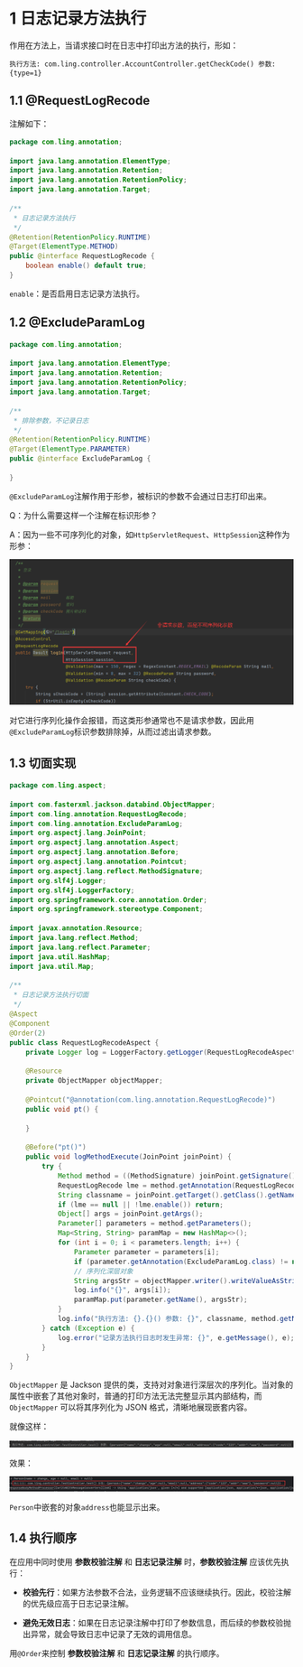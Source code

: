 # 1 日志记录方法执行

作用在方法上，当请求接口时在日志中打印出方法的执行，形如：

```
执行方法: com.ling.controller.AccountController.getCheckCode() 参数: {type=1}
```

## 1.1 @RequestLogRecode

注解如下：

```java
package com.ling.annotation;

import java.lang.annotation.ElementType;
import java.lang.annotation.Retention;
import java.lang.annotation.RetentionPolicy;
import java.lang.annotation.Target;

/**
 * 日志记录方法执行
 */
@Retention(RetentionPolicy.RUNTIME)
@Target(ElementType.METHOD)
public @interface RequestLogRecode {
    boolean enable() default true;
}
```

`enable`：是否启用日志记录方法执行。

## 1.2 @ExcludeParamLog

```java
package com.ling.annotation;

import java.lang.annotation.ElementType;
import java.lang.annotation.Retention;
import java.lang.annotation.RetentionPolicy;
import java.lang.annotation.Target;

/**
 * 排除参数，不记录日志
 */
@Retention(RetentionPolicy.RUNTIME)
@Target(ElementType.PARAMETER)
public @interface ExcludeParamLog {

}
```

`@ExcludeParamLog`注解作用于形参，被标识的参数不会通过日志打印出来。

Q：为什么需要这样一个注解在标识形参？

A：因为一些不可序列化的对象，如`HttpServletRequest`、`HttpSession`这种作为形参：

![image-20241218225010564](assets/image-20241218225010564.png)

对它进行序列化操作会报错，而这类形参通常也不是请求参数，因此用`@ExcludeParamLog`标识参数排除掉，从而过滤出请求参数。

## 1.3 切面实现

```java
package com.ling.aspect;

import com.fasterxml.jackson.databind.ObjectMapper;
import com.ling.annotation.RequestLogRecode;
import com.ling.annotation.ExcludeParamLog;
import org.aspectj.lang.JoinPoint;
import org.aspectj.lang.annotation.Aspect;
import org.aspectj.lang.annotation.Before;
import org.aspectj.lang.annotation.Pointcut;
import org.aspectj.lang.reflect.MethodSignature;
import org.slf4j.Logger;
import org.slf4j.LoggerFactory;
import org.springframework.core.annotation.Order;
import org.springframework.stereotype.Component;

import javax.annotation.Resource;
import java.lang.reflect.Method;
import java.lang.reflect.Parameter;
import java.util.HashMap;
import java.util.Map;

/**
 * 日志记录方法执行切面
 */
@Aspect
@Component
@Order(2)
public class RequestLogRecodeAspect {
    private Logger log = LoggerFactory.getLogger(RequestLogRecodeAspect.class);

    @Resource
    private ObjectMapper objectMapper;

    @Pointcut("@annotation(com.ling.annotation.RequestLogRecode)")
    public void pt() {

    }

    @Before("pt()")
    public void logMethodExecute(JoinPoint joinPoint) {
        try {
            Method method = ((MethodSignature) joinPoint.getSignature()).getMethod();
            RequestLogRecode lme = method.getAnnotation(RequestLogRecode.class);
            String classname = joinPoint.getTarget().getClass().getName();
            if (lme == null || !lme.enable()) return;
            Object[] args = joinPoint.getArgs();
            Parameter[] parameters = method.getParameters();
            Map<String, String> paramMap = new HashMap<>();
            for (int i = 0; i < parameters.length; i++) {
                Parameter parameter = parameters[i];
                if (parameter.getAnnotation(ExcludeParamLog.class) != null) continue;
                // 序列化深层对象
                String argsStr = objectMapper.writer().writeValueAsString(args[i]);
                log.info("{}", args[i]);
                paramMap.put(parameter.getName(), argsStr);
            }
            log.info("执行方法: {}.{}() 参数: {}", classname, method.getName(), paramMap);
        } catch (Exception e) {
            log.error("记录方法执行日志时发生异常: {}", e.getMessage(), e);
        }
    }
}
```

`ObjectMapper` 是 Jackson 提供的类，支持对对象进行深层次的序列化。当对象的属性中嵌套了其他对象时，普通的打印方法无法完整显示其内部结构，而 `ObjectMapper` 可以将其序列化为 JSON 格式，清晰地展现嵌套内容。

就像这样：

![image-20241218224742144](assets/image-20241218224742144.png)

效果：

![image-20241224193814691](assets/image-20241224193814691.png)

`Person`中嵌套的对象`address`也能显示出来。

## 1.4 执行顺序

在应用中同时使用 **参数校验注解** 和 **日志记录注解** 时，**参数校验注解** 应该优先执行：

- **校验先行**：如果方法参数不合法，业务逻辑不应该继续执行。因此，校验注解的优先级应高于日志记录注解。

- **避免无效日志**：如果在日志记录注解中打印了参数信息，而后续的参数校验抛出异常，就会导致日志中记录了无效的调用信息。

用`@Order`来控制 **参数校验注解** 和 **日志记录注解** 的执行顺序。